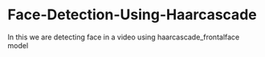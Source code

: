 # Face-Detection-Using-Haarcascade
In this we are detecting face  in a video using haarcascade_frontalface model 
